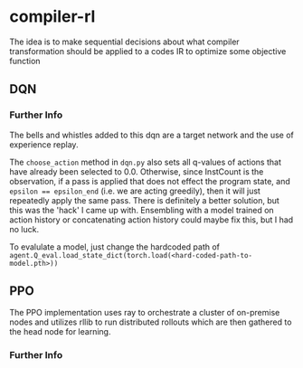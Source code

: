 # compiler-rl
The idea is to make sequential decisions about what compiler transformation should be applied to a codes IR to optimize some objective function

## DQN

### Further Info
The bells and whistles added to this dqn are a target network and the use of experience replay.

The `choose_action` method in `dqn.py` also sets all q-values of actions that have already been selected to 0.0.
Otherwise, since InstCount is the observation, if a pass is applied that does not effect the program state, and
`epsilon == epsilon_end` (i.e. we are acting greedily), then it will just repeatedly apply the same pass. There is 
definitely a better solution, but this was the 'hack' I came up with. Ensembling with a model trained on action
history or concatenating action history could maybe fix this, but I had no luck.

To evalulate a model, just change the hardcoded path of `agent.Q_eval.load_state_dict(torch.load(<hard-coded-path-to-model.pth>))`

## PPO
The PPO implementation uses ray to orchestrate a cluster of on-premise nodes and utilizes rllib to run distributed rollouts which are then gathered to the head node for learning.

### Further Info

